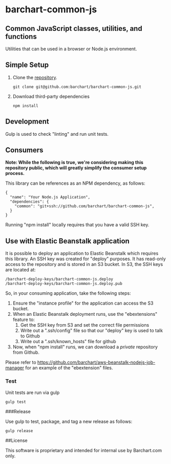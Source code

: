 # barchart-common-js
## Common JavaScript classes, utilities, and functions

Utilities that can be used in a browser or Node.js environment.

## Simple Setup

1.	Clone the [repository](https://github.com/barchart/barchart-common-js).

		git clone git@github.com:barchart/barchart-common-js.git

2.	Download third-party dependencies

		npm install

## Development

Gulp is used to check "linting" and run unit tests.

## Consumers

**Note: While the following is true, we're considering making this repository public, which will greatly simplify the consumer setup process.**

This library can be references as an NPM dependency, as follows:

	{
	  "name": "Your Node.js Application",
	  "dependencies": {
		"common": "git+ssh://github.com/barchart/barchart-common-js",
	  }
	}

Running "npm install" locally requires that you have a valid SSH key.

## Use with Elastic Beanstalk application

It is possible to deploy an application to Elastic Beanstalk which
requires this library. An SSH key was created for "deploy" purposes.
It has read-only access to the repository and is stored in an S3 bucket.
In S3, the SSH keys are located at:

	/barchart-deploy-keys/barchart-common-js.deploy
	/barchart-deploy-keys/barchart-common-js.deploy.pub

So, in your consuming application, take the following steps:

1. Ensure the "instance profile" for the application can access the S3 bucket.
2. When an Elastic Beanstalk deployment runs, use the "ebextensions" feature to:
	1. Get the SSH key from S3 and set the correct file permissions
	2. Write out a ".ssh/config" file so that our "deploy" key is used to talk to Github
	3. Write out a ".ssh/known_hosts" file for github
3. Now, when "npm install" runs, we can download a *private* repository from Github.

Please refer to https://github.com/barchart/aws-beanstalk-nodejs-job-manager for an
example of the "ebextension" files.

### Test

Unit tests are run via gulp

	gulp test

###Release

Use gulp to test, package, and tag a new release as follows:

	gulp release

##License

This software is proprietary and intended for internal use by Barchart.com only.